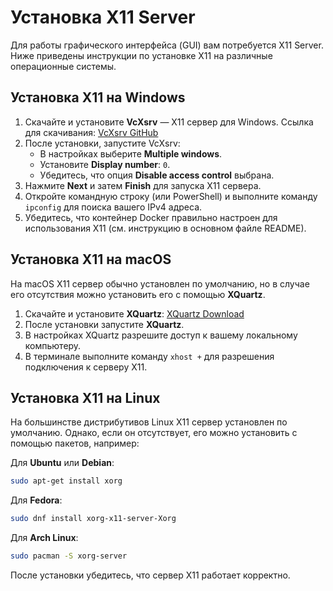 
# Установка X11 Server

Для работы графического интерфейса (GUI) вам потребуется X11 Server. Ниже приведены инструкции по установке X11 на различные операционные системы.

## Установка X11 на Windows

1. Скачайте и установите **VcXsrv** — X11 сервер для Windows. Ссылка для скачивания: [VcXsrv GitHub](https://sourceforge.net/projects/vcxsrv/)
2. После установки, запустите VcXsrv:
   - В настройках выберите **Multiple windows**.
   - Установите **Display number**: `0`.
   - Убедитесь, что опция **Disable access control** выбрана.
3. Нажмите **Next** и затем **Finish** для запуска X11 сервера.
4. Откройте командную строку (или PowerShell) и выполните команду `ipconfig` для поиска вашего IPv4 адреса.
5. Убедитесь, что контейнер Docker правильно настроен для использования X11 (см. инструкцию в основном файле README).

## Установка X11 на macOS

На macOS X11 сервер обычно установлен по умолчанию, но в случае его отсутствия можно установить его с помощью **XQuartz**.

1. Скачайте и установите **XQuartz**: [XQuartz Download](https://www.xquartz.org/)
2. После установки запустите **XQuartz**.
3. В настройках XQuartz разрешите доступ к вашему локальному компьютеру.
4. В терминале выполните команду `xhost +` для разрешения подключения к серверу X11.

## Установка X11 на Linux

На большинстве дистрибутивов Linux X11 сервер установлен по умолчанию. Однако, если он отсутствует, его можно установить с помощью пакетов, например:

Для **Ubuntu** или **Debian**:
```bash
sudo apt-get install xorg
```

Для **Fedora**:
```bash
sudo dnf install xorg-x11-server-Xorg
```

Для **Arch Linux**:
```bash
sudo pacman -S xorg-server
```

После установки убедитесь, что сервер X11 работает корректно.
